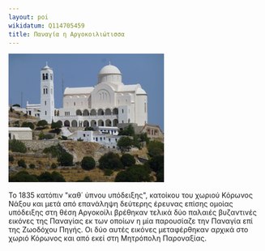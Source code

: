 ```yaml
---
layout: poi
wikidatum: Q114705459
title: Παναγία η Αργοκοιλιώτισσα
---
```


![argo](../assets/img/argo.png)

Το 1835 κατόπιν "καθ΄ ύπνου υπόδειξης", κατοίκου του χωριού Κόρωνος Νάξου και μετά από επανάληψη δεύτερης έρευνας επίσης ομοίας υπόδειξης στη θέση Αργοκοίλι βρέθηκαν τελικά δύο παλαιές βυζαντινές εικόνες της Παναγίας εκ των οποίων η μία παρουσίαζε την Παναγία επί της Ζωοδόχου Πηγής. Οι δύο αυτές εικόνες μεταφέρθηκαν αρχικά στο χωριό Κόρωνος και από εκεί στη Μητρόπολη Παροναξίας. 
